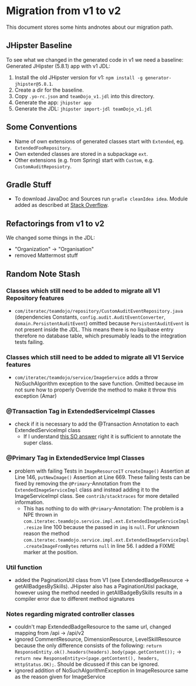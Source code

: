 # Migration from v1 to v2

This document stores some hints andnotes about our migration path.

## JHipster Baseline

To see what we changed in the generated code in v1 we need a baseline: Generated JHipster (5.8.1) app with v1 JDL:

1. Install the old JHipster version for v1: `npm install -g generator-jhipster@5.8.1`.
2. Create a dir for the baseline.
3. Copy `.yo-rc.json` and `teamDojo_v1.jdl` into this directory.
4. Generate the app: `jhipster app`
5. Generate the JDL: `jhipster import-jdl teamDojo_v1.jdl`

## Some Conventions

- Name of own extensions of generated classes start with `Extended`, eg. `ExtendedFooRepository`.
- Own extended classes are stored in a subpackage `ext`.
- Other extensions (e.g. from Spring) start with `Custom`, e.g. `CustomAuditReposiotry`.

## Gradle Stuff

- To download JavaDoc and Sources run `gradle cleanIdea idea`. Module added as described at [Stack Overflow](https://stackoverflow.com/questions/28404149/how-to-download-javadocs-and-sources-for-jar-using-gradle-2-0/33653146#33653146).

## Refactorings from v1 to v2

We changed some things in the JDL:

- "Organization" -> "Organisation"
- removed Mattermost stuff

## Random Note Stash

### Classes which still need to be added to migrate all V1 Repository features

- `com/iteratec/teamdojo/repository/CustomAuditEventRepository.java` (dependencies Constants, `config.audit.AuditEventConverter`, `domain.PersistentAuditEvent`) omitted because `PersistentAuditEvent` is not present inside the JDL. This means there is no liquibase entry therefore no database table, which presumably leads to the integration tests failing.

### Classes which still need to be added to migrate all V1 Service features

- `com/iteratec/teamdojo/service/ImageService` adds a throw NoSuchAlgorithm exception to the save function. Omitted because im not sure how to properly Override the method to make it throw this exception (Amar)

### @Transaction Tag in ExtendedServiceImpl Classes

- check if it is necessary to add the @Transaction Annotation to each ExtendedServiceImpl class
  - If I understand [this SO answer](https://stackoverflow.com/questions/9918594/spring-transactional-inheritance-rules) right it is sufficient to annotate the super class.

### @Primary Tag in ExtendedService Impl Classes

- problem with failing Tests in `ImageResourceIT` `createImage()` Assertion at Line 146, `putNewImage()` Assertion at Line 669. These failing tests can be fixed by removing the `@Primary`-Annotation from the `ExtendedImageServiceImpl` class and instead adding it to the ImageServiceImpl class. See `contrib/stacktraces` for more detailed information.
  - This has nothing to do with `@Primary`-Annotation: The problem is a NPE thrown in `com.iteratec.teamdojo.service.impl.ext.ExtendedImageServiceImpl.resize` line 100 because the passed in `img` is `null`. For unknown reason the method `com.iteratec.teamdojo.service.impl.ext.ExtendedImageServiceImpl.createImageFromBytes` returns `null` in line 56. I added a FIXME marker at the position.

### Util function

- added the PaginationUtil class from V1 (see ExtendedBadgeResource -> getAllBadgesBySkills). JHipster also has a PaginationUtisl package, however using the method needed in getAllBadgeBySkills results in a compiler error due to different method signatures

### Notes regarding migrated controller classes

- couldn't map ExtendedBadgeResource to the same url, changed mapping from /api -> /api/v2
- ignored CommentResource, DimensionResource, LevelSkillResource because the only difference consists of the following: `return ResponseEntity.ok().headers(headers).body(page.getContent());` -> `return new ResponseEntity<>(page.getContent(), headers, HttpStatus.OK);`. Should be dicussed if this can be ignored.
- ignored addition of NoSuchAlgorithmException in ImageResource same as the reason given for ImageService
